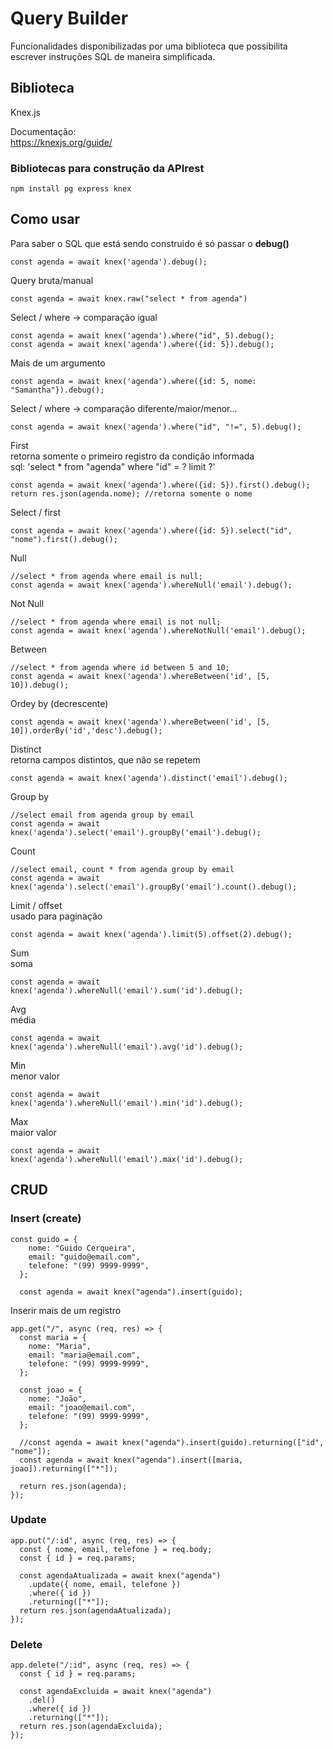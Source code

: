 # Query Builder

Funcionalidades disponibilizadas por uma biblioteca que possibilita escrever instruções SQL de maneira simplificada.

## Biblioteca
Knex.js

Documentação: <br>
https://knexjs.org/guide/

### Bibliotecas para construção da APIrest
```
npm install pg express knex
```

## Como usar

Para saber o SQL que está sendo construido é só passar o **debug()**
```
const agenda = await knex('agenda').debug();
```

Query bruta/manual
```
const agenda = await knex.raw("select * from agenda")
```

Select / where -> comparação igual
```
const agenda = await knex('agenda').where("id", 5).debug();
const agenda = await knex('agenda').where({id: 5}).debug();
```
Mais de um argumento
```
const agenda = await knex('agenda').where({id: 5, nome: "Samantha"}).debug();
```

Select / where -> comparação diferente/maior/menor...
```
const agenda = await knex('agenda').where("id", "!=", 5).debug();
```

First <br>
retorna somente o primeiro registro da condição informada <br>
sql: 'select * from "agenda" where "id" = ? limit ?'
```
const agenda = await knex('agenda').where({id: 5}).first().debug();
return res.json(agenda.nome); //retorna somente o nome
```

Select / first
```
const agenda = await knex('agenda').where({id: 5}).select("id", "nome").first().debug();
```

Null
```
//select * from agenda where email is null;
const agenda = await knex('agenda').whereNull('email').debug();
```

Not Null
```
//select * from agenda where email is not null;
const agenda = await knex('agenda').whereNotNull('email').debug();
```

Between
```
//select * from agenda where id between 5 and 10;
const agenda = await knex('agenda').whereBetween('id', [5, 10]).debug();
```

Ordey by (decrescente)
```
const agenda = await knex('agenda').whereBetween('id', [5, 10]).orderBy('id','desc').debug();
```

Distinct <br>
retorna campos distintos, que não se repetem
```
const agenda = await knex('agenda').distinct('email').debug();
```

Group by
```
//select email from agenda group by email
const agenda = await knex('agenda').select('email').groupBy('email').debug();
```

Count
```
//select email, count * from agenda group by email
const agenda = await knex('agenda').select('email').groupBy('email').count().debug();
```

Limit / offset <br>
usado para paginação
```
const agenda = await knex('agenda').limit(5).offset(2).debug();
```

Sum <br>
soma
```
const agenda = await knex('agenda').whereNull('email').sum('id').debug();
```

Avg <br>
média
```
const agenda = await knex('agenda').whereNull('email').avg('id').debug();
```

Min <br>
menor valor
```
const agenda = await knex('agenda').whereNull('email').min('id').debug();
```

Max <br>
maior valor
```
const agenda = await knex('agenda').whereNull('email').max('id').debug();
```

## CRUD

### Insert (create)
```
const guido = {
    nome: "Guido Cerqueira",
    email: "guido@email.com",
    telefone: "(99) 9999-9999",
  };

  const agenda = await knex("agenda").insert(guido);
```

Inserir mais de um registro
```
app.get("/", async (req, res) => {
  const maria = {
    nome: "Maria",
    email: "maria@email.com",
    telefone: "(99) 9999-9999",
  };

  const joao = {
    nome: "João",
    email: "joao@email.com",
    telefone: "(99) 9999-9999",
  };

  //const agenda = await knex("agenda").insert(guido).returning(["id", "nome"]);
  const agenda = await knex("agenda").insert([maria, joao]).returning(["*"]);

  return res.json(agenda);
});
```

### Update
```
app.put("/:id", async (req, res) => {
  const { nome, email, telefone } = req.body;
  const { id } = req.params;

  const agendaAtualizada = await knex("agenda")
    .update({ nome, email, telefone })
    .where({ id })
    .returning(["*"]);
  return res.json(agendaAtualizada);
});
```

### Delete
```
app.delete("/:id", async (req, res) => {
  const { id } = req.params;

  const agendaExcluida = await knex("agenda")
    .del()
    .where({ id })
    .returning(["*"]);
  return res.json(agendaExcluida);
});
```